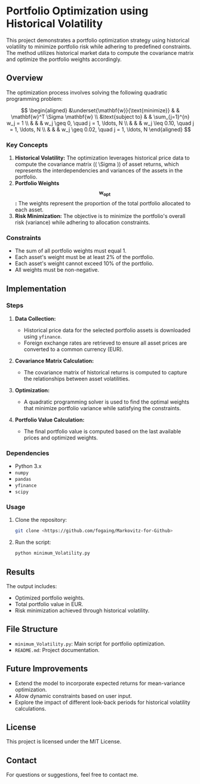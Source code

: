 # Portfolio Optimization using Historical Volatility

This project demonstrates a portfolio optimization strategy using historical volatility to minimize portfolio risk while adhering to predefined constraints. The method utilizes historical market data to compute the covariance matrix and optimize the portfolio weights accordingly.

## Overview
The optimization process involves solving the following quadratic programming problem:

$$
\begin{aligned}
    &\underset{\mathbf{w}}{\text{minimize}} & & \mathbf{w}^T \Sigma \mathbf{w} \\
    &\text{subject to} & & \sum_{j=1}^{n} w_j = 1 \\
    & & & w_j \geq 0, \quad j = 1, \ldots, N \\
    & & & w_j \leq 0.10, \quad j = 1, \ldots, N \\
    & & & w_j \geq 0.02, \quad j = 1, \ldots, N
\end{aligned}
$$

### Key Concepts
1. **Historical Volatility:** The optimization leverages historical price data to compute the covariance matrix (\( \Sigma \)) of asset returns, which represents the interdependencies and variances of the assets in the portfolio.
2. **Portfolio Weights $$ \mathbf{w_{opt}} $$ :** The weights represent the proportion of the total portfolio allocated to each asset.
3. **Risk Minimization:** The objective is to minimize the portfolio's overall risk (variance) while adhering to allocation constraints.

### Constraints
- The sum of all portfolio weights must equal 1.
- Each asset's weight must be at least 2% of the portfolio.
- Each asset's weight cannot exceed 10% of the portfolio.
- All weights must be non-negative.

## Implementation

### Steps
1. **Data Collection:**
   - Historical price data for the selected portfolio assets is downloaded using `yfinance`.
   - Foreign exchange rates are retrieved to ensure all asset prices are converted to a common currency (EUR).

2. **Covariance Matrix Calculation:**
   - The covariance matrix of historical returns is computed to capture the relationships between asset volatilities.

3. **Optimization:**
   - A quadratic programming solver is used to find the optimal weights that minimize portfolio variance while satisfying the constraints.

4. **Portfolio Value Calculation:**
   - The final portfolio value is computed based on the last available prices and optimized weights.

### Dependencies
- Python 3.x
- `numpy`
- `pandas`
- `yfinance`
- `scipy`

### Usage
1. Clone the repository:
   ```bash
   git clone <https://github.com/fogaing/Markovitz-for-Github>
   ```
2. Run the script:
   ```bash
   python minimum_Volatility.py
   ```

## Results
The output includes:
- Optimized portfolio weights.
- Total portfolio value in EUR.
- Risk minimization achieved through historical volatility.

## File Structure
- `minimum_Volatility.py`: Main script for portfolio optimization.
- `README.md`: Project documentation.

## Future Improvements
- Extend the model to incorporate expected returns for mean-variance optimization.
- Allow dynamic constraints based on user input.
- Explore the impact of different look-back periods for historical volatility calculations.

## License
This project is licensed under the MIT License.

## Contact
For questions or suggestions, feel free to contact me.
